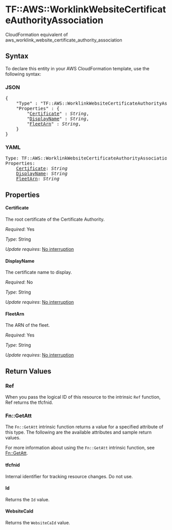 # TF::AWS::WorklinkWebsiteCertificateAuthorityAssociation

CloudFormation equivalent of aws_worklink_website_certificate_authority_association

## Syntax

To declare this entity in your AWS CloudFormation template, use the following syntax:

### JSON

<pre>
{
    "Type" : "TF::AWS::WorklinkWebsiteCertificateAuthorityAssociation",
    "Properties" : {
        "<a href="#certificate" title="Certificate">Certificate</a>" : <i>String</i>,
        "<a href="#displayname" title="DisplayName">DisplayName</a>" : <i>String</i>,
        "<a href="#fleetarn" title="FleetArn">FleetArn</a>" : <i>String</i>,
    }
}
</pre>

### YAML

<pre>
Type: TF::AWS::WorklinkWebsiteCertificateAuthorityAssociation
Properties:
    <a href="#certificate" title="Certificate">Certificate</a>: <i>String</i>
    <a href="#displayname" title="DisplayName">DisplayName</a>: <i>String</i>
    <a href="#fleetarn" title="FleetArn">FleetArn</a>: <i>String</i>
</pre>

## Properties

#### Certificate

The root certificate of the Certificate Authority.

_Required_: Yes

_Type_: String

_Update requires_: [No interruption](https://docs.aws.amazon.com/AWSCloudFormation/latest/UserGuide/using-cfn-updating-stacks-update-behaviors.html#update-no-interrupt)

#### DisplayName

The certificate name to display.

_Required_: No

_Type_: String

_Update requires_: [No interruption](https://docs.aws.amazon.com/AWSCloudFormation/latest/UserGuide/using-cfn-updating-stacks-update-behaviors.html#update-no-interrupt)

#### FleetArn

The ARN of the fleet.

_Required_: Yes

_Type_: String

_Update requires_: [No interruption](https://docs.aws.amazon.com/AWSCloudFormation/latest/UserGuide/using-cfn-updating-stacks-update-behaviors.html#update-no-interrupt)

## Return Values

### Ref

When you pass the logical ID of this resource to the intrinsic `Ref` function, Ref returns the tfcfnid.

### Fn::GetAtt

The `Fn::GetAtt` intrinsic function returns a value for a specified attribute of this type. The following are the available attributes and sample return values.

For more information about using the `Fn::GetAtt` intrinsic function, see [Fn::GetAtt](https://docs.aws.amazon.com/AWSCloudFormation/latest/UserGuide/intrinsic-function-reference-getatt.html).

#### tfcfnid

Internal identifier for tracking resource changes. Do not use.

#### Id

Returns the <code>Id</code> value.

#### WebsiteCaId

Returns the <code>WebsiteCaId</code> value.

